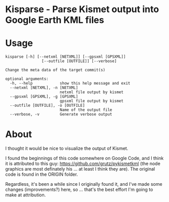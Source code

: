 # Kisparse - Parse Kismet output into Google Earth KML files

# Usage

    kisparse [-h] [--netxml [NETXML]] [--gpsxml [GPSXML]]
                    [--outfile [OUTFILE]] [--verbose]

    Change the meta data of the target commit(s)

    optional arguments:
      -h, --help            show this help message and exit
      --netxml [NETXML], -n [NETXML]
                            netxml file output by kismet
      --gpsxml [GPSXML], -g [GPSXML]
                            gpsxml file output by kismet
      --outfile [OUTFILE], -o [OUTFILE]
                            Name of the output file
      --verbose, -v         Generate verbose output

# About

I thought it would be nice to visualize the output of Kismet.

I found the beginnings of this code somewhere on Google Code, and I think it is attributed to this guy: https://github.com/grutz/pykismetkml (the node graphics are most definately his ... at least I think they are).  The original code is found in the ORIGIN folder.

Regardless, it's been a while since I originally found it, and I've made some changes (improvements?) here, so ... that's the best effort I'm going to make at attribution.

